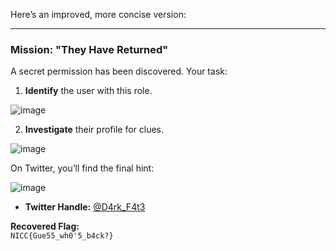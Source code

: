 Here’s an improved, more concise version:

---

### **Mission:** "They Have Returned"

A secret permission has been discovered. Your task:

1. **Identify** the user with this role.

![image](https://github.com/x03ee/CTF-Writeup/blob/main/2024/SpookyCTF-2024/OSINT/they-have-returned/perms.png)

2. **Investigate** their profile for clues.

![image](https://github.com/x03ee/CTF-Writeup/blob/main/2024/SpookyCTF-2024/OSINT/they-have-returned/profile.png)

On Twitter, you’ll find the final hint:

![image](https://github.com/x03ee/CTF-Writeup/blob/main/2024/SpookyCTF-2024/OSINT/they-have-returned/flagfound.png)

- **Twitter Handle:** [@D4rk_F4t3](https://x.com/D4rk_F4t3)

**Recovered Flag:**  
```NICC{Gue55_wh0'5_b4ck?}```
